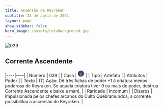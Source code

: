 ```yaml
---
title: Ascensão de Keyraken
subtitle: 23 de abril de 2021
layout: page
show_sidebar: false
hero_image: /assets/cotaBackground.jpg
---
```


![039](https://cards-keyforge.s3.eu-north-1.amazonaws.com/media/pt/rotk/039.png)

## Corrente Ascendente

|----|----|
| Número | 039 |
| Casa | ![Keyraken](https://raw.githubusercontent.com/cardsofkeyforge/cardsofkeyforge.github.io/master/rotk/keyraken.png "Keyraken") |
| Tipo | Artefato |
| Atributos | Poder |
| Texto | (T) Ação: Dê três fichas de poder +1 à criatura menos poderosa de Keyraken. Se aquela criatura tiver 9 ou mais de poder, destrua Corrente Ascendente e baixe a maré. |
| Raridade | Incomum |
| Dizeres | Impulsionada pelos chefes arcanos do Culto Quebramundos, a corrente possibilitou a ascensão do Keyraken. |
